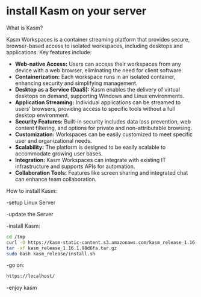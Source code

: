 # install Kasm on your server
What is Kasm?

Kasm Workspaces is a container streaming platform that provides secure, browser-based access to isolated workspaces, including desktops and applications. Key features include:

* **Web-native Access:** Users can access their workspaces from any device with a web browser, eliminating the need for client software.
* **Containerization:** Each workspace runs in an isolated container, enhancing security and simplifying management.
* **Desktop as a Service (DaaS):** Kasm enables the delivery of virtual desktops on demand, supporting Windows and Linux environments.
* **Application Streaming:** Individual applications can be streamed to users' browsers, providing access to specific tools without a full desktop environment.
* **Security Features:** Built-in security includes data loss prevention, web content filtering, and options for private and non-attributable browsing.
* **Customization:** Workspaces can be easily customized to meet specific user and organizational needs.
* **Scalability:** The platform is designed to be easily scalable to accommodate growing user bases.
* **Integration:** Kasm Workspaces can integrate with existing IT infrastructure and supports APIs for automation.
* **Collaboration Tools:** Features like screen sharing and integrated chat can enhance team collaboration.

How to install Kasm:

-setup Linux Server

-update the Server

-install Kasm:

  ```bash
  cd /tmp
curl -O https://kasm-static-content.s3.amazonaws.com/kasm_release_1.16.1.98d6fa.tar.gz
tar -xf kasm_release_1.16.1.98d6fa.tar.gz
sudo bash kasm_release/install.sh
  ```

-go on:

  ```bash
  https://localhost/
  ```

-enjoy kasm
